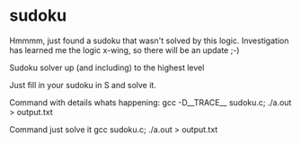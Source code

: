 # sudoku

Hmmmm, just found a sudoku that wasn't solved by this logic. Investigation has learned me the logic x-wing, so there will be an update ;-)

Sudoku solver up (and including) to the highest level

Just fill in your sudoku in S and solve it.

Command with details whats happening:
    gcc -D__TRACE__ sudoku.c; ./a.out > output.txt
    
Command just solve it
    gcc sudoku.c; ./a.out > output.txt
